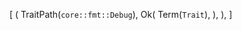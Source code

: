 [
    (
        TraitPath(`core::fmt::Debug`),
        Ok(
            Term(`Trait`),
        ),
    ),
]